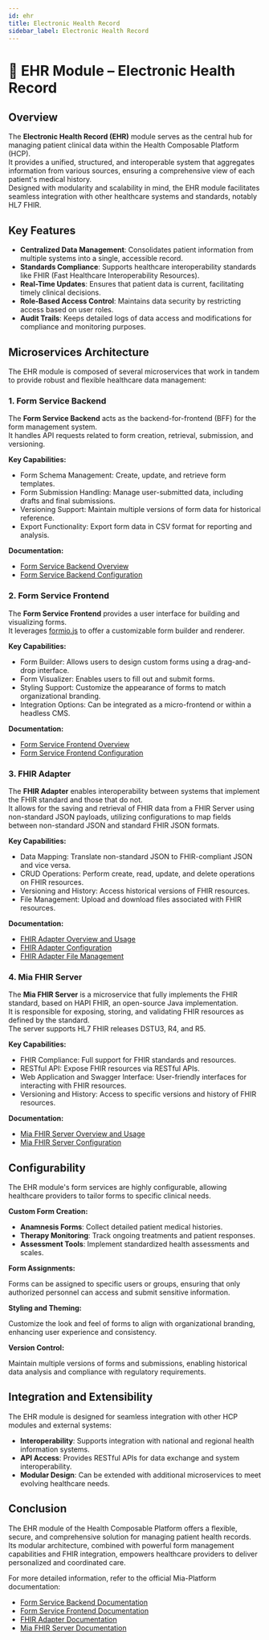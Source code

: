 ```yaml
---
id: ehr
title: Electronic Health Record
sidebar_label: Electronic Health Record
---
```


# 🏥 EHR Module – Electronic Health Record

## Overview

The **Electronic Health Record (EHR)** module serves as the central hub for managing patient clinical data within the Health Composable Platform (HCP).  
It provides a unified, structured, and interoperable system that aggregates information from various sources, ensuring a comprehensive view of each patient's medical history.  
Designed with modularity and scalability in mind, the EHR module facilitates seamless integration with other healthcare systems and standards, notably HL7 FHIR.

## Key Features

- **Centralized Data Management**: Consolidates patient information from multiple systems into a single, accessible record.
- **Standards Compliance**: Supports healthcare interoperability standards like FHIR (Fast Healthcare Interoperability Resources).
- **Real-Time Updates**: Ensures that patient data is current, facilitating timely clinical decisions.
- **Role-Based Access Control**: Maintains data security by restricting access based on user roles.
- **Audit Trails**: Keeps detailed logs of data access and modifications for compliance and monitoring purposes.

## Microservices Architecture

The EHR module is composed of several microservices that work in tandem to provide robust and flexible healthcare data management:

### 1. Form Service Backend

The **Form Service Backend** acts as the backend-for-frontend (BFF) for the form management system.  
It handles API requests related to form creation, retrieval, submission, and versioning.

**Key Capabilities:**

- Form Schema Management: Create, update, and retrieve form templates.
- Form Submission Handling: Manage user-submitted data, including drafts and final submissions.
- Versioning Support: Maintain multiple versions of form data for historical reference.
- Export Functionality: Export form data in CSV format for reporting and analysis.

**Documentation:**

- [Form Service Backend Overview](https://docs.mia-platform.eu/docs/runtime_suite/form-service-backend/overview)
- [Form Service Backend Configuration](https://docs.mia-platform.eu/docs/next/runtime_suite/form-service-backend/configuration)

### 2. Form Service Frontend

The **Form Service Frontend** provides a user interface for building and visualizing forms.  
It leverages [formio.js](https://formio.github.io/formio.js/) to offer a customizable form builder and renderer.

**Key Capabilities:**

- Form Builder: Allows users to design custom forms using a drag-and-drop interface.
- Form Visualizer: Enables users to fill out and submit forms.
- Styling Support: Customize the appearance of forms to match organizational branding.
- Integration Options: Can be integrated as a micro-frontend or within a headless CMS.

**Documentation:**

- [Form Service Frontend Overview](https://docs.mia-platform.eu/docs/next/runtime_suite/form-service-frontend/overview)
- [Form Service Frontend Configuration](https://docs.mia-platform.eu/docs/runtime_suite/form-service-frontend/configuration)

### 3. FHIR Adapter

The **FHIR Adapter** enables interoperability between systems that implement the FHIR standard and those that do not.  
It allows for the saving and retrieval of FHIR data from a FHIR Server using non-standard JSON payloads, utilizing configurations to map fields between non-standard JSON and standard FHIR JSON formats.

**Key Capabilities:**

- Data Mapping: Translate non-standard JSON to FHIR-compliant JSON and vice versa.
- CRUD Operations: Perform create, read, update, and delete operations on FHIR resources.
- Versioning and History: Access historical versions of FHIR resources.
- File Management: Upload and download files associated with FHIR resources.

**Documentation:**

- [FHIR Adapter Overview and Usage](https://docs.mia-platform.eu/docs/next/runtime_suite/fhir-adapter/overview_and_usage)
- [FHIR Adapter Configuration](https://docs.mia-platform.eu/docs/next/runtime_suite/fhir-adapter/configuration)
- [FHIR Adapter File Management](https://docs.mia-platform.eu/docs/next/runtime_suite/fhir-adapter/files_management)

### 4. Mia FHIR Server

The **Mia FHIR Server** is a microservice that fully implements the FHIR standard, based on HAPI FHIR, an open-source Java implementation.  
It is responsible for exposing, storing, and validating FHIR resources as defined by the standard.  
The server supports HL7 FHIR releases DSTU3, R4, and R5.

**Key Capabilities:**

- FHIR Compliance: Full support for FHIR standards and resources.
- RESTful API: Expose FHIR resources via RESTful APIs.
- Web Application and Swagger Interface: User-friendly interfaces for interacting with FHIR resources.
- Versioning and History: Access to specific versions and history of FHIR resources.

**Documentation:**

- [Mia FHIR Server Overview and Usage](https://docs.mia-platform.eu/docs/next/runtime_suite/mia-fhir-server/overview_and_usage)
- [Mia FHIR Server Configuration](https://docs.mia-platform.eu/docs/runtime_suite/mia-fhir-server/configuration)

## Configurability

The EHR module's form services are highly configurable, allowing healthcare providers to tailor forms to specific clinical needs.

**Custom Form Creation:**

- **Anamnesis Forms**: Collect detailed patient medical histories.
- **Therapy Monitoring**: Track ongoing treatments and patient responses.
- **Assessment Tools**: Implement standardized health assessments and scales.

**Form Assignments:**

Forms can be assigned to specific users or groups, ensuring that only authorized personnel can access and submit sensitive information.

**Styling and Theming:**

Customize the look and feel of forms to align with organizational branding, enhancing user experience and consistency.

**Version Control:**

Maintain multiple versions of forms and submissions, enabling historical data analysis and compliance with regulatory requirements.

## Integration and Extensibility

The EHR module is designed for seamless integration with other HCP modules and external systems:

- **Interoperability**: Supports integration with national and regional health information systems.
- **API Access**: Provides RESTful APIs for data exchange and system interoperability.
- **Modular Design**: Can be extended with additional microservices to meet evolving healthcare needs.

## Conclusion

The EHR module of the Health Composable Platform offers a flexible, secure, and comprehensive solution for managing patient health records.  
Its modular architecture, combined with powerful form management capabilities and FHIR integration, empowers healthcare providers to deliver personalized and coordinated care.

For more detailed information, refer to the official Mia-Platform documentation:

- [Form Service Backend Documentation](https://docs.mia-platform.eu/docs/runtime_suite/form-service-backend/overview)
- [Form Service Frontend Documentation](https://docs.mia-platform.eu/docs/next/runtime_suite/form-service-frontend/overview)
- [FHIR Adapter Documentation](https://docs.mia-platform.eu/docs/next/runtime_suite/fhir-adapter/overview_and_usage)
- [Mia FHIR Server Documentation](https://docs.mia-platform.eu/docs/next/runtime_suite/mia-fhir-server/overview_and_usage)

